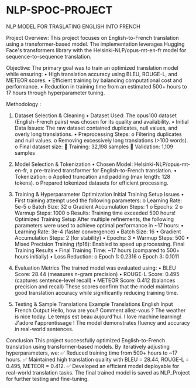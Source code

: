 # NLP-SPOC-PROJECT
NLP MODEL FOR TRASLATING ENGLISH INTO FRENCH

Project Overview:
This project focuses on English-to-French translation using a transformer-based model. The implementation leverages Hugging Face's transformers library with the Helsinki-NLP/opus-mt-en-fr model for sequence-to-sequence translation.

Objective:
The primary goal was to train an optimized translation model while ensuring:
•	High translation accuracy using BLEU, ROUGE-L, and METEOR scores.
•	Efficient training by balancing computational cost and performance.
•	Reduction in training time from an estimated 500+ hours to 17 hours through hyperparameter tuning.


Methodology :

1. Dataset Selection & Cleaning
•	Dataset Used: The opus100 dataset (English-French pairs) was chosen for its quality and availability.
•	Initial Data Issues: The raw dataset contained duplicates, null values, and overly long translations.
•	Preprocessing Steps:
o	Filtering duplicates and null values.
o	Removing excessively long translations (>100 words).
o	Final dataset size:
	Training: 32,198 samples
	Validation: 1,109 samples


2. Model Selection & Tokenization
•	Chosen Model: Helsinki-NLP/opus-mt-en-fr, a pre-trained transformer for English-to-French translation.
•	Tokenization:
o	Applied truncation and padding (max length: 128 tokens).
o	Prepared tokenized datasets for efficient processing.


3. Training & Hyperparameter Optimization
Initial Training Setup Issues
•	First training attempt used the following parameters:
o	Learning Rate: 5e-5
o	Batch Size: 32
o	Gradient Accumulation Steps: 1
o	Epochs: 2
o	Warmup Steps: 1000
o	Results: Training time exceeded 500 hours!
Optimized Training Setup
After multiple refinements, the following parameters were used to achieve optimal performance in ~17 hours:
•	Learning Rate: 3e-4 (faster convergence)
•	Batch Size: 16
•	Gradient Accumulation Steps: 2 (for stability)
•	Epochs: 3
•	Warmup Steps: 500
•	Mixed Precision Training (fp16): Enabled to speed up processing.
Final Training Results
•	Final Training Time: ~17 hours (compared to 500+ hours initially)
•	Loss Reduction:
o	Epoch 1: 0.2316
o	Epoch 3: 0.1011


4. Evaluation Metrics
The trained model was evaluated using:
•	BLEU Score: 28.44 (measures n-gram precision)
•	ROUGE-L Score: 0.495 (captures sentence-level recall)
•	METEOR Score: 0.412 (balances precision and recall)
These scores confirm that the model maintains good translation accuracy while significantly reducing training time.

5. Testing & Sample Translations
Example Translations
English Input	French Output
Hello, how are you?	         Comment allez-vous ?
The weather is nice today.	        Le temps est beau aujourd'hui.
I love machine learning!         	J'adore l'apprentissage !
The model demonstrates fluency and accuracy in real-world sentences.

Conclusion
This project successfully optimized English-to-French translation using transformer-based models. By iteratively adjusting hyperparameters, we:
 ✅ Reduced training time from 500+ hours to ~17 hours. 
✅ Maintained high translation quality with BLEU = 28.44, ROUGE-L = 0.495, METEOR = 0.412.
 ✅ Developed an efficient model deployable for real-world translation tasks.
The final trained model is saved as NLP_Project for further testing and fine-tuning.

